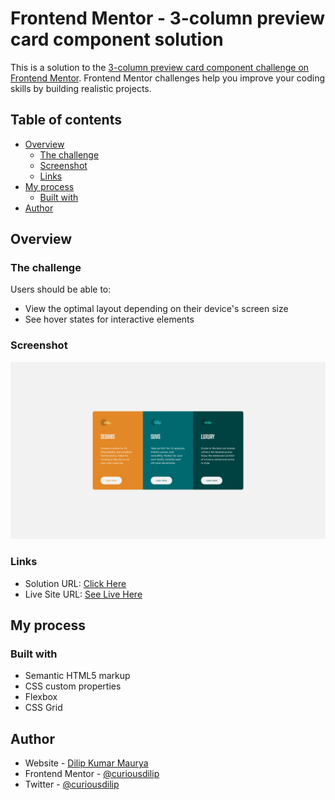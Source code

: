 # Frontend Mentor - 3-column preview card component solution

This is a solution to the [3-column preview card component challenge on Frontend Mentor](https://www.frontendmentor.io/challenges/3column-preview-card-component-pH92eAR2-). Frontend Mentor challenges help you improve your coding skills by building realistic projects. 

## Table of contents

- [Overview](#overview)
  - [The challenge](#the-challenge)
  - [Screenshot](#screenshot)
  - [Links](#links)
- [My process](#my-process)
  - [Built with](#built-with)
- [Author](#author)


## Overview

### The challenge

Users should be able to:

- View the optimal layout depending on their device's screen size
- See hover states for interactive elements

### Screenshot

![](./images/3-column-preview-card-component%20screenshot.png)


### Links

- Solution URL: [Click Here](https://github.com/curiousdilip/frontend-mentor/tree/main/beginner/3-column-preview-card-component)
- Live Site URL: [See Live Here](https://curiousdilip.github.io/frontend-mentor/beginner/3-column-preview-card-component/index.html)

## My process

### Built with

- Semantic HTML5 markup
- CSS custom properties
- Flexbox
- CSS Grid


## Author

- Website - [Dilip Kumar Maurya](https://www.dilipmaurya.in)
- Frontend Mentor - [@curiousdilip](https://www.frontendmentor.io/profile/curiousdilip)
- Twitter - [@curiousdilip](https://www.twitter.com/curiousdilip)
